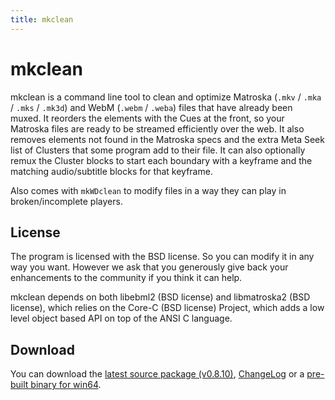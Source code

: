 ```yaml
---
title: mkclean
---
```

# mkclean

mkclean is a command line tool to clean and optimize Matroska (`.mkv`
/ `.mka` / `.mks` / `.mk3d`) and WebM (`.webm` / `.weba`) files that
have already been muxed. It reorders the elements with the Cues at the
front, so your Matroska files are ready to be streamed efficiently
over the web. It also removes elements not found in the Matroska specs
and the extra Meta Seek list of Clusters that some program add to
their file. It can also optionally remux the Cluster blocks to start
each boundary with a keyframe and the matching audio/subtitle blocks
for that keyframe.

Also comes with `mkWDclean` to modify files in a way they can play in
broken/incomplete players.

## License

The program is licensed with the BSD license. So you can modify it in
any way you want. However we ask that you generously give back your
enhancements to the community if you think it can help.

mkclean depends on both libebml2 (BSD license) and libmatroska2 (BSD
license), which relies on the Core-C (BSD license) Project, which adds
a low level object based API on top of the ANSI C language.

## Download

You can download the [latest source package
(v0.8.10)](https://sourceforge.net/projects/matroska/files/mkclean/mkclean-0.8.10.tar.bz2/download),
[ChangeLog](https://sourceforge.net/projects/matroska/files/mkclean/README.txt/view)
or a [pre-built binary for
win64](https://sourceforge.net/projects/matroska/files/mkclean/mkclean-0.8.10-win64.zip/download).

